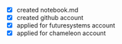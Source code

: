 - [x] created notebook.md
- [x] created github account
- [x] applied for futuresystems account
- [x] applied for chameleon account
